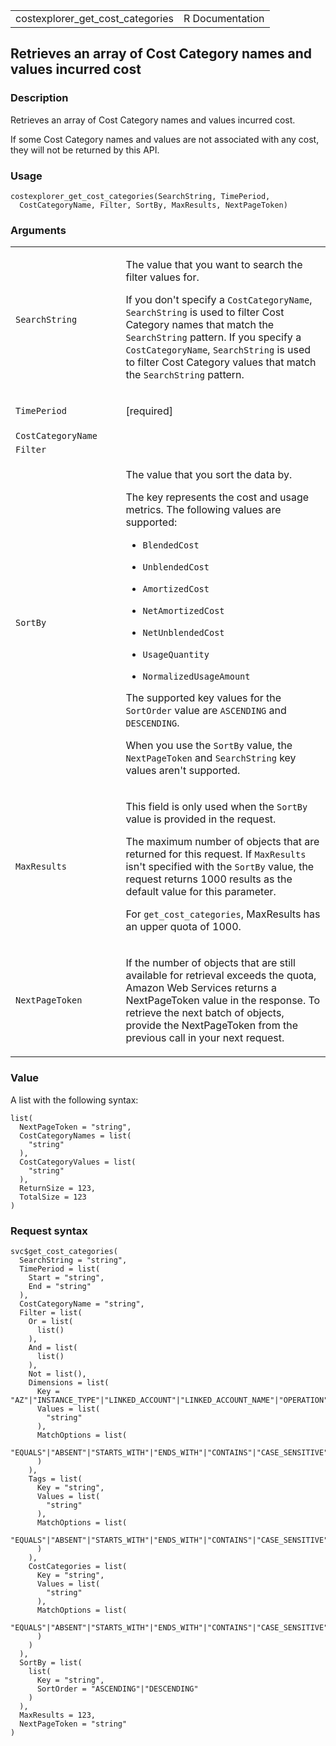 <table style="width: 100%;">
<tbody>
<tr class="odd">
<td>costexplorer_get_cost_categories</td>
<td style="text-align: right;">R Documentation</td>
</tr>
</tbody>
</table>

## Retrieves an array of Cost Category names and values incurred cost

### Description

Retrieves an array of Cost Category names and values incurred cost.

If some Cost Category names and values are not associated with any cost,
they will not be returned by this API.

### Usage

    costexplorer_get_cost_categories(SearchString, TimePeriod,
      CostCategoryName, Filter, SortBy, MaxResults, NextPageToken)

### Arguments

<table>
<colgroup>
<col style="width: 35%" />
<col style="width: 65%" />
</colgroup>
<tbody>
<tr class="odd">
<td><code
id="costexplorer_get_cost_categories_:_SearchString">SearchString</code></td>
<td><p>The value that you want to search the filter values for.</p>
<p>If you don't specify a <code>CostCategoryName</code>,
<code>SearchString</code> is used to filter Cost Category names that
match the <code>SearchString</code> pattern. If you specify a
<code>CostCategoryName</code>, <code>SearchString</code> is used to
filter Cost Category values that match the <code>SearchString</code>
pattern.</p></td>
</tr>
<tr class="even">
<td><code
id="costexplorer_get_cost_categories_:_TimePeriod">TimePeriod</code></td>
<td><p>[required]</p></td>
</tr>
<tr class="odd">
<td><code
id="costexplorer_get_cost_categories_:_CostCategoryName">CostCategoryName</code></td>
<td></td>
</tr>
<tr class="even">
<td><code
id="costexplorer_get_cost_categories_:_Filter">Filter</code></td>
<td></td>
</tr>
<tr class="odd">
<td><code
id="costexplorer_get_cost_categories_:_SortBy">SortBy</code></td>
<td><p>The value that you sort the data by.</p>
<p>The key represents the cost and usage metrics. The following values
are supported:</p>
<ul>
<li><p><code>BlendedCost</code></p></li>
<li><p><code>UnblendedCost</code></p></li>
<li><p><code>AmortizedCost</code></p></li>
<li><p><code>NetAmortizedCost</code></p></li>
<li><p><code>NetUnblendedCost</code></p></li>
<li><p><code>UsageQuantity</code></p></li>
<li><p><code>NormalizedUsageAmount</code></p></li>
</ul>
<p>The supported key values for the <code>SortOrder</code> value are
<code>ASCENDING</code> and <code>DESCENDING</code>.</p>
<p>When you use the <code>SortBy</code> value, the
<code>NextPageToken</code> and <code>SearchString</code> key values
aren't supported.</p></td>
</tr>
<tr class="even">
<td><code
id="costexplorer_get_cost_categories_:_MaxResults">MaxResults</code></td>
<td><p>This field is only used when the <code>SortBy</code> value is
provided in the request.</p>
<p>The maximum number of objects that are returned for this request. If
<code>MaxResults</code> isn't specified with the <code>SortBy</code>
value, the request returns 1000 results as the default value for this
parameter.</p>
<p>For <code>get_cost_categories</code>, MaxResults has an upper quota
of 1000.</p></td>
</tr>
<tr class="odd">
<td><code
id="costexplorer_get_cost_categories_:_NextPageToken">NextPageToken</code></td>
<td><p>If the number of objects that are still available for retrieval
exceeds the quota, Amazon Web Services returns a NextPageToken value in
the response. To retrieve the next batch of objects, provide the
NextPageToken from the previous call in your next request.</p></td>
</tr>
</tbody>
</table>

### Value

A list with the following syntax:

    list(
      NextPageToken = "string",
      CostCategoryNames = list(
        "string"
      ),
      CostCategoryValues = list(
        "string"
      ),
      ReturnSize = 123,
      TotalSize = 123
    )

### Request syntax

    svc$get_cost_categories(
      SearchString = "string",
      TimePeriod = list(
        Start = "string",
        End = "string"
      ),
      CostCategoryName = "string",
      Filter = list(
        Or = list(
          list()
        ),
        And = list(
          list()
        ),
        Not = list(),
        Dimensions = list(
          Key = "AZ"|"INSTANCE_TYPE"|"LINKED_ACCOUNT"|"LINKED_ACCOUNT_NAME"|"OPERATION"|"PURCHASE_TYPE"|"REGION"|"SERVICE"|"SERVICE_CODE"|"USAGE_TYPE"|"USAGE_TYPE_GROUP"|"RECORD_TYPE"|"OPERATING_SYSTEM"|"TENANCY"|"SCOPE"|"PLATFORM"|"SUBSCRIPTION_ID"|"LEGAL_ENTITY_NAME"|"DEPLOYMENT_OPTION"|"DATABASE_ENGINE"|"CACHE_ENGINE"|"INSTANCE_TYPE_FAMILY"|"BILLING_ENTITY"|"RESERVATION_ID"|"RESOURCE_ID"|"RIGHTSIZING_TYPE"|"SAVINGS_PLANS_TYPE"|"SAVINGS_PLAN_ARN"|"PAYMENT_OPTION"|"AGREEMENT_END_DATE_TIME_AFTER"|"AGREEMENT_END_DATE_TIME_BEFORE"|"INVOICING_ENTITY"|"ANOMALY_TOTAL_IMPACT_ABSOLUTE"|"ANOMALY_TOTAL_IMPACT_PERCENTAGE",
          Values = list(
            "string"
          ),
          MatchOptions = list(
            "EQUALS"|"ABSENT"|"STARTS_WITH"|"ENDS_WITH"|"CONTAINS"|"CASE_SENSITIVE"|"CASE_INSENSITIVE"|"GREATER_THAN_OR_EQUAL"
          )
        ),
        Tags = list(
          Key = "string",
          Values = list(
            "string"
          ),
          MatchOptions = list(
            "EQUALS"|"ABSENT"|"STARTS_WITH"|"ENDS_WITH"|"CONTAINS"|"CASE_SENSITIVE"|"CASE_INSENSITIVE"|"GREATER_THAN_OR_EQUAL"
          )
        ),
        CostCategories = list(
          Key = "string",
          Values = list(
            "string"
          ),
          MatchOptions = list(
            "EQUALS"|"ABSENT"|"STARTS_WITH"|"ENDS_WITH"|"CONTAINS"|"CASE_SENSITIVE"|"CASE_INSENSITIVE"|"GREATER_THAN_OR_EQUAL"
          )
        )
      ),
      SortBy = list(
        list(
          Key = "string",
          SortOrder = "ASCENDING"|"DESCENDING"
        )
      ),
      MaxResults = 123,
      NextPageToken = "string"
    )
